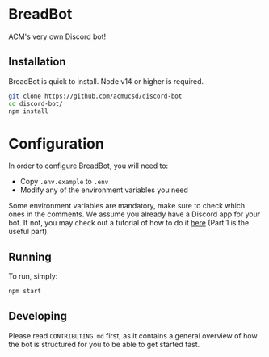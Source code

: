 # BreadBot

ACM's very own Discord bot!

## Installation

BreadBot is quick to install. Node v14 or higher is required.

``` sh
git clone https://github.com/acmucsd/discord-bot
cd discord-bot/
npm install
```

# Configuration

In order to configure BreadBot, you will need to:
- Copy `.env.example` to `.env`
- Modify any of the environment variables you need

Some environment variables are mandatory, make sure to check which ones in the
comments.  We assume you already have a Discord app for your bot. If not, you
may check out a tutorial of how to do it
[here](https://www.digitalocean.com/community/tutorials/how-to-build-a-discord-bot-with-node-js#step-1-%E2%80%94-setting-up-a-discord-bot) (Part 1 is the useful part).

## Running

To run, simply:

``` sh
npm start
```

## Developing

Please read `CONTRIBUTING.md` first, as it contains a general overview of how
the bot is structured for you to be able to get started fast.
